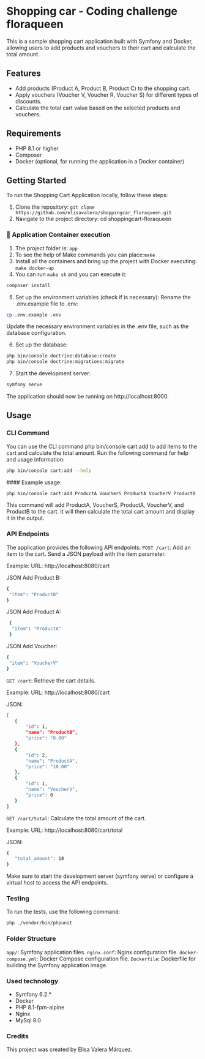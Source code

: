 # Shopping car - Coding challenge floraqueen

This is a sample shopping cart application built with Symfony and Docker, allowing users to add products and vouchers to their cart and calculate the total amount.

## Features

- Add products (Product A, Product B, Product C) to the shopping cart.
- Apply vouchers (Voucher V, Voucher R, Voucher S) for different types of discounts.
- Calculate the total cart value based on the selected products and vouchers.

## Requirements

- PHP 8.1 or higher
- Composer
- Docker (optional, for running the application in a Docker container)

## Getting Started

To run the Shopping Cart Application locally, follow these steps:

1. Clone the repository:
   `git clone https://github.com/elisavalera/shoppingcar_floraqueen.git`
2. Navigate to the project directory: cd shoppingcart-floraqueen


### 🚀 Application Container execution
1. The project folder is: `app`
2. To see the help of Make commands you can place:`make`
3. Install all the containers and bring up the project with Docker executing: `make docker-up`
4. You can run `make sh` and you can execute it:
```bash
composer install
```
5. Set up the environment variables (check if is necessary):
Rename the .env.example file to .env:
```bash
cp .env.example .env
```
Update the necessary environment variables in the .env file, such as the database configuration.

6. Set up the database:
```bash
php bin/console doctrine:database:create
php bin/console doctrine:migrations:migrate
```

7. Start the development server:
```bash
symfony serve
```

The application should now be running on http://localhost:8000.

## Usage

### CLI Command
You can use the CLI command php bin/console cart:add to add items to the cart and calculate the total amount. Run the following command for help and usage information:
```bash
php bin/console cart:add --help
```

#### Example usage:
```bash
php bin/console cart:add ProductA VoucherS ProductA VoucherV ProductB
```
This command will add ProductA, VoucherS, ProductA, VoucherV, and ProductB to the cart. It will then calculate the total cart amount and display it in the output.



### API Endpoints
The application provides the following API endpoints:
`POST /cart`: Add an item to the cart. Send a JSON payload with the item parameter.
 
 Example:
 URL: http://localhost:8080/cart

 JSON Add Product B: 
 ```bash
 {
  "item": "ProductB"
 }
```

 JSON Add Product A: 
```bash
 {
  "item": "ProductA"
 }
```

JSON Add Voucher: 
 ```bash
{
  "item": "VoucherV"
}
```

`GET /cart`: Retrieve the cart details.

Example:
URL: http://localhost:8080/cart

JSON:
 ```bash
[
    {
        "id": 1,
        "name": "ProductB",
        "price": "8.00"
    },
    {
        "id": 2,
        "name": "ProductA",
        "price": "10.00"
    },
    {
        "id": 1,
        "name": "VoucherV",
        "price": 0
    }
]
```

`GET /cart/total`: Calculate the total amount of the cart.

Example:
URL: http://localhost:8080/cart/total

JSON:
 ```bash
{
    "total_amount": 18
}
```

Make sure to start the development server (symfony serve) or configure a virtual host to access the API endpoints.

### Testing
To run the tests, use the following command:
```bash
php ./vendor/bin/phpunit
```

### Folder Structure
`app/`: Symfony application files.
`nginx.conf`: Nginx configuration file.
`docker-compose.yml`: Docker Compose configuration file.
`Dockerfile`: Dockerfile for building the Symfony application image.


### Used technology
- Symfony 6.2.*
- Docker
- PHP 8.1-fpm-alpine
- Nginx
- MySql 8.0

### Credits
This project was created by Elisa Valera Márquez.